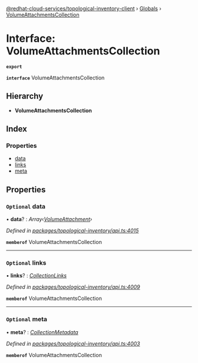 [@redhat-cloud-services/topological-inventory-client](../README.md) › [Globals](../globals.md) › [VolumeAttachmentsCollection](volumeattachmentscollection.md)

# Interface: VolumeAttachmentsCollection

**`export`** 

**`interface`** VolumeAttachmentsCollection

## Hierarchy

* **VolumeAttachmentsCollection**

## Index

### Properties

* [data](volumeattachmentscollection.md#optional-data)
* [links](volumeattachmentscollection.md#optional-links)
* [meta](volumeattachmentscollection.md#optional-meta)

## Properties

### `Optional` data

• **data**? : *Array‹[VolumeAttachment](volumeattachment.md)›*

*Defined in [packages/topological-inventory/api.ts:4015](https://github.com/fhlavac/javascript-clients/blob/master/packages/topological-inventory/api.ts#L4015)*

**`memberof`** VolumeAttachmentsCollection

___

### `Optional` links

• **links**? : *[CollectionLinks](collectionlinks.md)*

*Defined in [packages/topological-inventory/api.ts:4009](https://github.com/fhlavac/javascript-clients/blob/master/packages/topological-inventory/api.ts#L4009)*

**`memberof`** VolumeAttachmentsCollection

___

### `Optional` meta

• **meta**? : *[CollectionMetadata](collectionmetadata.md)*

*Defined in [packages/topological-inventory/api.ts:4003](https://github.com/fhlavac/javascript-clients/blob/master/packages/topological-inventory/api.ts#L4003)*

**`memberof`** VolumeAttachmentsCollection
